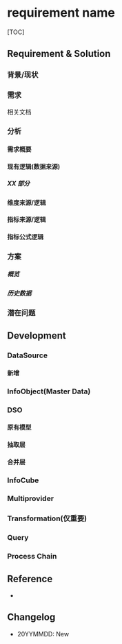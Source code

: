 # requirement name




[TOC]

## Requirement & Solution

### 背景/现状



### 需求

相关文档

### 分析

#### 需求概要



#### 现有逻辑(数据来源)

##### XX 部分

#### 维度来源/逻辑

#### 指标来源/逻辑

#### 指标公式逻辑





### 方案

##### 概览



##### 历史数据



### 潜在问题




## Development

### DataSource

#### 新增



### InfoObject(Master Data)



### DSO

#### 原有模型



#### 抽取层



#### 合并层



### InfoCube



### Multiprovider



### Transformation(仅重要)



### Query



### Process Chain





## Reference

* 

## Changelog

* 20YYMMDD: New